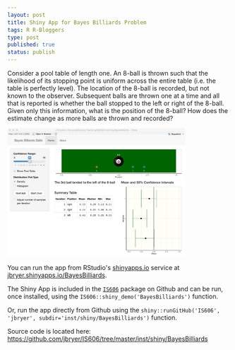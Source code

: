 ```yaml
---
layout: post
title: Shiny App for Bayes Billiards Problem
tags: R R-Bloggers
type: post
published: true
status: publish
---
```


Consider a pool table of length one. An 8-ball is thrown such that the likelihood of its stopping point is uniform across the entire table (i.e. the table is perfectly level). The location of the 8-ball is recorded, but not known to the observer. Subsequent balls are thrown one at a time and all that is reported is whether the ball stopped to the left or right of the 8-ball. Given only this information, what is the position of the 8-ball? How does the estimate change as more balls are thrown and recorded?

<a href='https://jbryer.shinyapps.io/BayesBilliards'><img src='/images/BayesBilliardsShiny.png' alt='Bayes Billiards Shiny App Screenshot' width='80%' border='0' /></a>

You can run the app from RStudio's [shinyapps.io](https://jbryer.shinyapps.io/BayesBilliards/) service at [jbryer.shinyapps.io/BayesBilliards](https://jbryer.shinyapps.io/BayesBilliards).

The Shiny App is included in the [`IS606`](https://github.com/jbryer/IS606) package on Github and can be run, once installed, using the `IS606::shiny_demo('BayesBilliards')` function.

Or, run the app directly from Github using the `shiny::runGitHub('IS606', 'jbryer', subdir='inst/shiny/BayesBilliards')` function.

Source code is located here: https://github.com/jbryer/IS606/tree/master/inst/shiny/BayesBilliards

